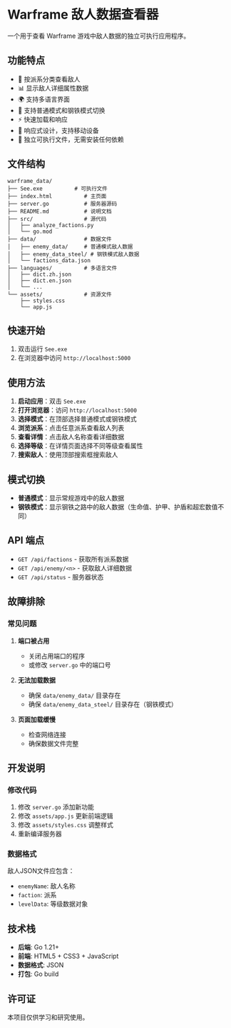 # Warframe 敌人数据查看器

一个用于查看 Warframe 游戏中敌人数据的独立可执行应用程序。

## 功能特点

- 🎯 按派系分类查看敌人
- 📊 显示敌人详细属性数据
- 🌍 支持多语言界面
- 🔄 支持普通模式和钢铁模式切换
- ⚡ 快速加载和响应
- 📱 响应式设计，支持移动设备
- 🚀 独立可执行文件，无需安装任何依赖

## 文件结构

```
warframe_data/
├── See.exe          # 可执行文件
├── index.html          # 主页面
├── server.go           # 服务器源码
├── README.md           # 说明文档
├── src/                # 源代码
│   ├── analyze_factions.py
│   └── go.mod
├── data/               # 数据文件
│   ├── enemy_data/     # 普通模式敌人数据
│   ├── enemy_data_steel/ # 钢铁模式敌人数据
│   └── factions_data.json
├── languages/          # 多语言文件
│   ├── dict.zh.json
│   ├── dict.en.json
│   └── ...
└── assets/             # 资源文件
    ├── styles.css
    └── app.js
```

## 快速开始

1. 双击运行 `See.exe`
2. 在浏览器中访问 `http://localhost:5000`


## 使用方法

1. **启动应用**：双击 `See.exe`
2. **打开浏览器**：访问 `http://localhost:5000`
3. **选择模式**：在顶部选择普通模式或钢铁模式
4. **浏览派系**：点击任意派系查看敌人列表
5. **查看详情**：点击敌人名称查看详细数据
6. **选择等级**：在详情页面选择不同等级查看属性
7. **搜索敌人**：使用顶部搜索框搜索敌人

## 模式切换

- **普通模式**：显示常规游戏中的敌人数据
- **钢铁模式**：显示钢铁之路中的敌人数据（生命值、护甲、护盾和超宏数值不同）

## API 端点

- `GET /api/factions` - 获取所有派系数据
- `GET /api/enemy/<n>` - 获取敌人详细数据
- `GET /api/status` - 服务器状态

## 故障排除

### 常见问题

1. **端口被占用**
   - 关闭占用端口的程序
   - 或修改 `server.go` 中的端口号

2. **无法加载数据**
   - 确保 `data/enemy_data/` 目录存在
   - 确保 `data/enemy_data_steel/` 目录存在（钢铁模式）

3. **页面加载缓慢**
   - 检查网络连接
   - 确保数据文件完整

## 开发说明

### 修改代码

1. 修改 `server.go` 添加新功能
2. 修改 `assets/app.js` 更新前端逻辑
3. 修改 `assets/styles.css` 调整样式
4. 重新编译服务器

### 数据格式

敌人JSON文件应包含：
- `enemyName`: 敌人名称
- `faction`: 派系
- `levelData`: 等级数据对象

## 技术栈

- **后端**: Go 1.21+
- **前端**: HTML5 + CSS3 + JavaScript
- **数据格式**: JSON
- **打包**: Go build

## 许可证

本项目仅供学习和研究使用。 